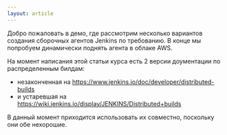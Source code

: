 ```yaml
---
layout: article
---
```

Добро пожаловать в демо, где рассмотрим несколько вариантов создания сборочных агентов Jenkins по требованию. В конце мы попробуем динамически поднять агента в облаке AWS.

На момент написания этой статьи курса есть 2 версии доументации по распределенным билдам:
- незаконченная на https://www.jenkins.io/doc/developer/distributed-builds
- и устаревшая на https://wiki.jenkins.io/display/JENKINS/Distributed+builds

В данный момент приходится использовать их совместно, поскольку они обе нехорошие.
